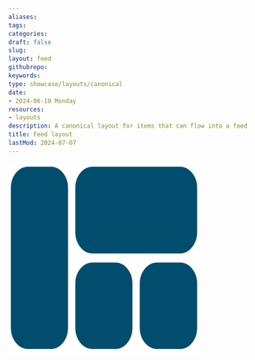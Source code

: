 ```yaml
---
aliases: 
tags:
categories:
draft: false
slug: 
layout: feed
githubrepo: 
keywords: 
type: showcase/layouts/canonical
date:
- 2024-06-10 Monday
resources:
- layouts
description: A canonical layout for items that can flow into a feed
title: Feed layout
lastMod: 2024-07-07
---
```

![layout-feed.png](/assets/layout-feed_1719436990845_0.png)
